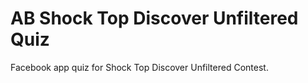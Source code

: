 # AB Shock Top Discover Unfiltered Quiz

Facebook app quiz for Shock Top Discover Unfiltered Contest.
